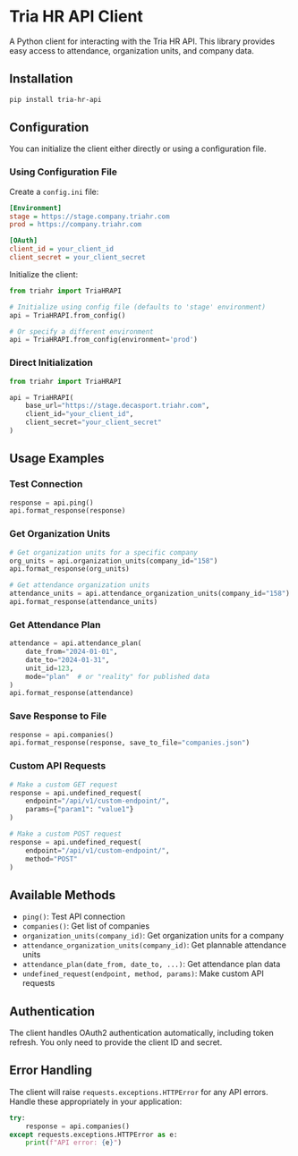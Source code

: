 # Tria HR API Client

A Python client for interacting with the Tria HR API. This library provides easy access to attendance, organization units, and company data.

## Installation

```bash
pip install tria-hr-api
```

## Configuration

You can initialize the client either directly or using a configuration file.

### Using Configuration File

Create a `config.ini` file:

```ini
[Environment]
stage = https://stage.company.triahr.com
prod = https://company.triahr.com

[OAuth]
client_id = your_client_id
client_secret = your_client_secret
```

Initialize the client:

```python
from triahr import TriaHRAPI

# Initialize using config file (defaults to 'stage' environment)
api = TriaHRAPI.from_config()

# Or specify a different environment
api = TriaHRAPI.from_config(environment='prod')
```

### Direct Initialization

```python
from triahr import TriaHRAPI

api = TriaHRAPI(
    base_url="https://stage.decasport.triahr.com",
    client_id="your_client_id",
    client_secret="your_client_secret"
)
```

## Usage Examples

### Test Connection

```python
response = api.ping()
api.format_response(response)
```

### Get Organization Units

```python
# Get organization units for a specific company
org_units = api.organization_units(company_id="158")
api.format_response(org_units)

# Get attendance organization units
attendance_units = api.attendance_organization_units(company_id="158")
api.format_response(attendance_units)
```

### Get Attendance Plan

```python
attendance = api.attendance_plan(
    date_from="2024-01-01",
    date_to="2024-01-31",
    unit_id=123,
    mode="plan"  # or "reality" for published data
)
api.format_response(attendance)
```

### Save Response to File

```python
response = api.companies()
api.format_response(response, save_to_file="companies.json")
```

### Custom API Requests

```python
# Make a custom GET request
response = api.undefined_request(
    endpoint="/api/v1/custom-endpoint/",
    params={"param1": "value1"}
)

# Make a custom POST request
response = api.undefined_request(
    endpoint="/api/v1/custom-endpoint/",
    method="POST"
)
```

## Available Methods

- `ping()`: Test API connection
- `companies()`: Get list of companies
- `organization_units(company_id)`: Get organization units for a company
- `attendance_organization_units(company_id)`: Get plannable attendance units
- `attendance_plan(date_from, date_to, ...)`: Get attendance plan data
- `undefined_request(endpoint, method, params)`: Make custom API requests

## Authentication

The client handles OAuth2 authentication automatically, including token refresh. You only need to provide the client ID and secret.

## Error Handling

The client will raise `requests.exceptions.HTTPError` for any API errors. Handle these appropriately in your application:

```python
try:
    response = api.companies()
except requests.exceptions.HTTPError as e:
    print(f"API error: {e}")
```